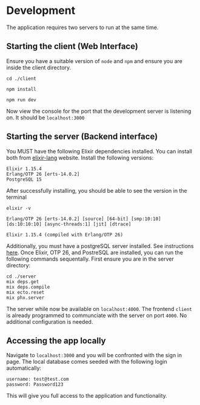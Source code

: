 # Development

The application requires two servers to run at the same time.
## Starting the client (Web Interface)

Ensure you have a suitable version of `node` and `npm` and ensure you are inside the client directory.
```
cd ./client

npm install

npm run dev
```
Now view the console for the port that the development server is listening on. It should be `localhost:3000`

## Starting the server (Backend interface)

You MUST have the following Elixir dependencies installed. You can install both from [elixir-lang](https://elixir-lang.org/install.html) website. Install the following versions:
```
Elixir 1.15.4
Erlang/OTP 26 [erts-14.0.2]
PostgreSQL 15
```
After successfully installing, you should be able to see the version in the terminal
```
elixir -v

Erlang/OTP 26 [erts-14.0.2] [source] [64-bit] [smp:10:10] [ds:10:10:10] [async-threads:1] [jit] [dtrace]

Elixir 1.15.4 (compiled with Erlang/OTP 26)
```
Additionally, you must have a postgreSQL server installed. See instructions [here](https://www.postgresql.org/download/).
Once Elixir, OTP 26, and PostreSQL are installed, you can run the following commands sequentally. First ensure you are in the server directory:

```
cd ./server
mix deps.get
mix deps.compile
mix ecto.reset
mix phx.server
```
The server while now be available on `localhost:4000`. The frontend `client` is already programmed to communciate with the server on port `4000`. No additional configuration is needed.
## Accessing the app locally

Navigate to `localhost:3000` and you will be confronted with the sign in page. The local database comes seeded with the following login automatically:
```
username: test@test.com
password: Password123
```
This will give you full access to the application and functionality.
